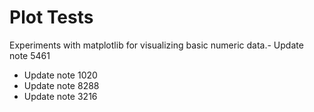 # Plot Tests

Experiments with matplotlib for visualizing basic numeric data.- Update note 5461
- Update note 1020
- Update note 8288
- Update note 3216
